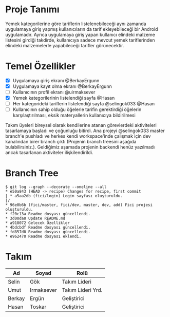 # Proje Tanımı
Yemek kategorilerine göre tariflerin listelenebileceği aynı zamanda uygulamaya giriş yapmış kullanıcıların da tarif 
ekleyebileceği bir Android uygulamadır. Ayrıca uygulamaya giriş yapan kullanıcı elindeki malzeme listesini girdiği takdirde, 
kullanıcıya sadece mevcut yemek tariflerinden elindeki malzemelerle yapabileceği tarifler görünecektir.

# Temel Özellikler
* [x] Uygulamaya giriş ekranı @BerkayErgunn
* [x] Uygulamaya kayıt olma ekranı @BerkayErgunn
* [ ] Kullanıcının profil ekranı @uirmaksever
* [x] Yemek kategorilerinin listelendiği sayfa @Hasan
* [ ] Her kategorideki tariflerin listelendiği sayfa @selingok033 @Hasan
* [ ] Kullanıcının sahip olduğu öğelerle tarifin gerektirdiği öğelerin karşılaştırılması, eksik materyallerin kullanıcıya bildirilmesi

Takım üyeleri bireysel olarak kendilerine atanan görevlerdeki aktiviteleri tasarlamaya başladı ve çoğunluğu bitirdi. Ana projeyi @selingok033 master branch'e pushladı ve herkes kendi workspace'inde çalışmak için dev kanalından birer branch çıktı (Projenin branch treesini aşağıda bulabilirsiniz.). Geldiğimiz aşamada projenin backendi henüz yazılmadı ancak tasarlanan aktiviteler ilişkilendirildi.

# Branch Tree

```
$ git log --graph --decorate --oneline --all
* e50a843 (HEAD -> recipe) Changes for recipe, first commit
| * a5aa2db (fici/login) Login sayfası oluşturuldu.
|/
* 96e0b6b (fici/master, fici/dev, master, dev, add) Fici projesi oluşturuldu.
* f20c13a Readme dosyası güncellendi.
* 3d00da0 Update README.md
* a918072 Gelecek Özellikler
* 4bdcbdf Readme dosyası güncellendi.
* fd857d0 Readme dosyası güncellendi.
* e962470 Readme dosyası eklendi.
```

# Takım

Ad | Soyad | Rolü
---| ----- | ----
Selin | Gök | Takım Lideri
Umut | Irmaksever | Takım Lideri Yrd.
Berkay | Ergün | Geliştirici
Hasan | Toskar | Geliştirici
